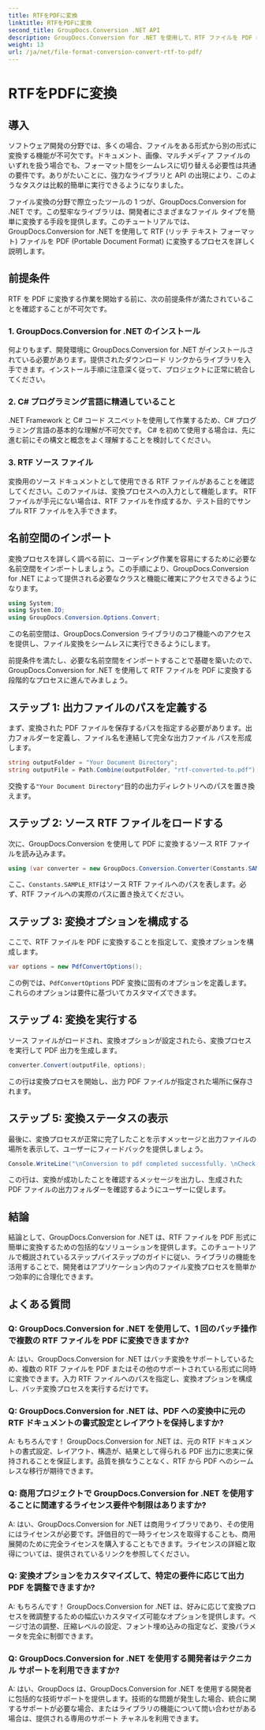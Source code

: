 ```yaml
---
title: RTFをPDFに変換
linktitle: RTFをPDFに変換
second_title: GroupDocs.Conversion .NET API
description: GroupDocs.Conversion for .NET を使用して、RTF ファイルを PDF に簡単に変換します。統合のステップバイステップに従って、ファイル変換の力を最大限に発揮してください。
weight: 13
url: /ja/net/file-format-conversion-convert-rtf-to-pdf/
---
```


# RTFをPDFに変換

## 導入

ソフトウェア開発の分野では、多くの場合、ファイルをある形式から別の形式に変換する機能が不可欠です。ドキュメント、画像、マルチメディア ファイルのいずれを扱う場合でも、フォーマット間をシームレスに切り替える必要性は共通の要件です。ありがたいことに、強力なライブラリと API の出現により、このようなタスクは比較的簡単に実行できるようになりました。

ファイル変換の分野で際立ったツールの 1 つが、GroupDocs.Conversion for .NET です。この堅牢なライブラリは、開発者にさまざまなファイル タイプを簡単に変換する手段を提供します。このチュートリアルでは、GroupDocs.Conversion for .NET を使用して RTF (リッチ テキスト フォーマット) ファイルを PDF (Portable Document Format) に変換するプロセスを詳しく説明します。

## 前提条件

RTF を PDF に変換する作業を開始する前に、次の前提条件が満たされていることを確認することが不可欠です。

### 1. GroupDocs.Conversion for .NET のインストール

何よりもまず、開発環境に GroupDocs.Conversion for .NET がインストールされている必要があります。提供されたダウンロード リンクからライブラリを入手できます。インストール手順に注意深く従って、プロジェクトに正常に統合してください。

### 2. C# プログラミング言語に精通していること

.NET Framework と C# コード スニペットを使用して作業するため、C# プログラミング言語の基本的な理解が不可欠です。 C# を初めて使用する場合は、先に進む前にその構文と概念をよく理解することを検討してください。

### 3. RTF ソース ファイル

変換用のソース ドキュメントとして使用できる RTF ファイルがあることを確認してください。このファイルは、変換プロセスへの入力として機能します。 RTF ファイルが手元にない場合は、RTF ファイルを作成するか、テスト目的でサンプル RTF ファイルを入手できます。

## 名前空間のインポート

変換プロセスを詳しく調べる前に、コーディング作業を容易にするために必要な名前空間をインポートしましょう。この手順により、GroupDocs.Conversion for .NET によって提供される必要なクラスと機能に確実にアクセスできるようになります。

```csharp
using System;
using System.IO;
using GroupDocs.Conversion.Options.Convert;
```

この名前空間は、GroupDocs.Conversion ライブラリのコア機能へのアクセスを提供し、ファイル変換をシームレスに実行できるようにします。

前提条件を満たし、必要な名前空間をインポートすることで基礎を築いたので、GroupDocs.Conversion for .NET を使用して RTF ファイルを PDF に変換する段階的なプロセスに進んでみましょう。

## ステップ 1: 出力ファイルのパスを定義する

まず、変換された PDF ファイルを保存するパスを指定する必要があります。出力フォルダーを定義し、ファイル名を連結して完全な出力ファイル パスを形成します。

```csharp
string outputFolder = "Your Document Directory";
string outputFile = Path.Combine(outputFolder, "rtf-converted-to.pdf");
```

交換する`"Your Document Directory"`目的の出力ディレクトリへのパスを置き換えます。

## ステップ 2: ソース RTF ファイルをロードする

次に、GroupDocs.Conversion を使用して PDF に変換するソース RTF ファイルを読み込みます。

```csharp
using (var converter = new GroupDocs.Conversion.Converter(Constants.SAMPLE_RTF))
```

ここ、`Constants.SAMPLE_RTF`はソース RTF ファイルへのパスを表します。必ず、RTF ファイルへの実際のパスに置き換えてください。

## ステップ 3: 変換オプションを構成する

ここで、RTF ファイルを PDF に変換することを指定して、変換オプションを構成します。

```csharp
var options = new PdfConvertOptions();
```

この例では、`PdfConvertOptions` PDF 変換に固有のオプションを定義します。これらのオプションは要件に基づいてカスタマイズできます。

## ステップ 4: 変換を実行する

ソース ファイルがロードされ、変換オプションが設定されたら、変換プロセスを実行して PDF 出力を生成します。

```csharp
converter.Convert(outputFile, options);
```

この行は変換プロセスを開始し、出力 PDF ファイルが指定された場所に保存されます。

## ステップ 5: 変換ステータスの表示

最後に、変換プロセスが正常に完了したことを示すメッセージと出力ファイルの場所を表示して、ユーザーにフィードバックを提供しましょう。

```csharp
Console.WriteLine("\nConversion to pdf completed successfully. \nCheck output in {0}", outputFolder);
```

この行は、変換が成功したことを確認するメッセージを出力し、生成された PDF ファイルの出力フォルダーを確認するようにユーザーに促します。

## 結論

結論として、GroupDocs.Conversion for .NET は、RTF ファイルを PDF 形式に簡単に変換するための包括的なソリューションを提供します。このチュートリアルで概説されているステップバイステップのガイドに従い、ライブラリの機能を活用することで、開発者はアプリケーション内のファイル変換プロセスを簡単かつ効率的に合理化できます。

## よくある質問

### Q: GroupDocs.Conversion for .NET を使用して、1 回のバッチ操作で複数の RTF ファイルを PDF に変換できますか?

A: はい、GroupDocs.Conversion for .NET はバッチ変換をサポートしているため、複数の RTF ファイルを PDF またはその他のサポートされている形式に同時に変換できます。入力 RTF ファイルへのパスを指定し、変換オプションを構成し、バッチ変換プロセスを実行するだけです。

### Q: GroupDocs.Conversion for .NET は、PDF への変換中に元の RTF ドキュメントの書式設定とレイアウトを保持しますか?

A: もちろんです！ GroupDocs.Conversion for .NET は、元の RTF ドキュメントの書式設定、レイアウト、構造が、結果として得られる PDF 出力に忠実に保持されることを保証します。品質を損なうことなく、RTF から PDF へのシームレスな移行が期待できます。

### Q: 商用プロジェクトで GroupDocs.Conversion for .NET を使用することに関連するライセンス要件や制限はありますか?

A: はい、GroupDocs.Conversion for .NET は商用ライブラリであり、その使用にはライセンスが必要です。評価目的で一時ライセンスを取得することも、商用展開のために完全ライセンスを購入することもできます。ライセンスの詳細と取得については、提供されているリンクを参照してください。

### Q: 変換オプションをカスタマイズして、特定の要件に応じて出力 PDF を調整できますか?

A: もちろんです！ GroupDocs.Conversion for .NET は、好みに応じて変換プロセスを微調整するための幅広いカスタマイズ可能なオプションを提供します。ページ寸法の調整、圧縮レベルの設定、フォント埋め込みの指定など、変換パラメータを完全に制御できます。

### Q: GroupDocs.Conversion for .NET を使用する開発者はテクニカル サポートを利用できますか?

A: はい、GroupDocs は、GroupDocs.Conversion for .NET を使用する開発者に包括的な技術サポートを提供します。技術的な問題が発生した場合、統合に関するサポートが必要な場合、またはライブラリの機能について問い合わせがある場合は、提供される専用のサポート チャネルを利用できます。